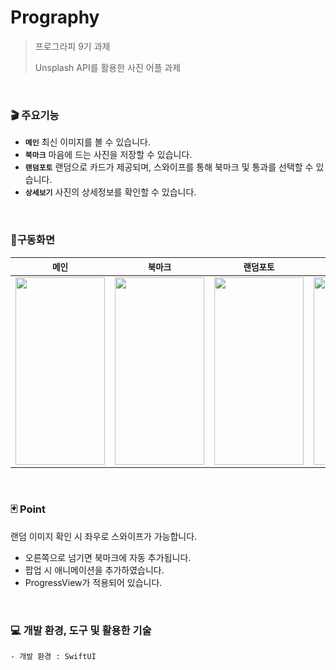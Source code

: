 # Prography

> 프로그라피 9기 과제
> 
> Unsplash API를 활용한 사진 어플 과제

<br>

### 🎬 주요기능
- **`메인`** 최신 이미지를 볼 수 있습니다.
- **`북마크`** 마음에 드는 사진을 저장할 수 있습니다.
- **`랜덤포토`** 랜덤으로 카드가 제공되며, 스와이프를 통해 북마크 및 통과를 선택할 수 있습니다.
- **`상세보기`** 사진의 상세정보를 확인할 수 있습니다.

<br>

### 📱구동화면
| **`메인`** | **`북마크`** | **`랜덤포토`** | **`상세보기`** |
| ---- | ---- | ---- | ---- |
| <img src="https://private-user-images.githubusercontent.com/110394722/302068759-0b035228-c900-464d-b3de-cd24ecebb9ad.PNG?jwt=eyJhbGciOiJIUzI1NiIsInR5cCI6IkpXVCJ9.eyJpc3MiOiJnaXRodWIuY29tIiwiYXVkIjoicmF3LmdpdGh1YnVzZXJjb250ZW50LmNvbSIsImtleSI6ImtleTUiLCJleHAiOjE3MDcwMDYyMzYsIm5iZiI6MTcwNzAwNTkzNiwicGF0aCI6Ii8xMTAzOTQ3MjIvMzAyMDY4NzU5LTBiMDM1MjI4LWM5MDAtNDY0ZC1iM2RlLWNkMjRlY2ViYjlhZC5QTkc_WC1BbXotQWxnb3JpdGhtPUFXUzQtSE1BQy1TSEEyNTYmWC1BbXotQ3JlZGVudGlhbD1BS0lBVkNPRFlMU0E1M1BRSzRaQSUyRjIwMjQwMjA0JTJGdXMtZWFzdC0xJTJGczMlMkZhd3M0X3JlcXVlc3QmWC1BbXotRGF0ZT0yMDI0MDIwNFQwMDE4NTZaJlgtQW16LUV4cGlyZXM9MzAwJlgtQW16LVNpZ25hdHVyZT05MDJiNGIwNDkwNzJhMTdiYTMwMWZhMmJiYTgxMDcyYzNmMDhmNmZlMjU2YTE3ZGQ5YWJjYTU1ZGEzNzcxMDhkJlgtQW16LVNpZ25lZEhlYWRlcnM9aG9zdCZhY3Rvcl9pZD0wJmtleV9pZD0wJnJlcG9faWQ9MCJ9.adfXIn2vycUddR1wl2oTNn6bx_Qa-79sjzmFdCQFIvI" width="143" height="300"> | <img src="https://private-user-images.githubusercontent.com/110394722/302068761-c4fbb22d-000d-498b-a5ab-28603ac14ed5.PNG?jwt=eyJhbGciOiJIUzI1NiIsInR5cCI6IkpXVCJ9.eyJpc3MiOiJnaXRodWIuY29tIiwiYXVkIjoicmF3LmdpdGh1YnVzZXJjb250ZW50LmNvbSIsImtleSI6ImtleTUiLCJleHAiOjE3MDcwMDYyNTIsIm5iZiI6MTcwNzAwNTk1MiwicGF0aCI6Ii8xMTAzOTQ3MjIvMzAyMDY4NzYxLWM0ZmJiMjJkLTAwMGQtNDk4Yi1hNWFiLTI4NjAzYWMxNGVkNS5QTkc_WC1BbXotQWxnb3JpdGhtPUFXUzQtSE1BQy1TSEEyNTYmWC1BbXotQ3JlZGVudGlhbD1BS0lBVkNPRFlMU0E1M1BRSzRaQSUyRjIwMjQwMjA0JTJGdXMtZWFzdC0xJTJGczMlMkZhd3M0X3JlcXVlc3QmWC1BbXotRGF0ZT0yMDI0MDIwNFQwMDE5MTJaJlgtQW16LUV4cGlyZXM9MzAwJlgtQW16LVNpZ25hdHVyZT04ZWNjNzNhYWYzODMzNzYwYzI5NDRmMWUxODI3YjVjOGQwZDc0MTAyNDU0N2UyM2Q2ZDJjNTkyMjI5Mzk1MWMzJlgtQW16LVNpZ25lZEhlYWRlcnM9aG9zdCZhY3Rvcl9pZD0wJmtleV9pZD0wJnJlcG9faWQ9MCJ9.lkZF5oJznHGsm6pcbFGBKsYlpWaW4pMJwlG6mQz_Ja4" width="143" height="300"> | <img src="https://private-user-images.githubusercontent.com/110394722/302068766-a823d310-3936-4f8f-a4be-7bb7df43a903.PNG?jwt=eyJhbGciOiJIUzI1NiIsInR5cCI6IkpXVCJ9.eyJpc3MiOiJnaXRodWIuY29tIiwiYXVkIjoicmF3LmdpdGh1YnVzZXJjb250ZW50LmNvbSIsImtleSI6ImtleTUiLCJleHAiOjE3MDcwMDYyNjIsIm5iZiI6MTcwNzAwNTk2MiwicGF0aCI6Ii8xMTAzOTQ3MjIvMzAyMDY4NzY2LWE4MjNkMzEwLTM5MzYtNGY4Zi1hNGJlLTdiYjdkZjQzYTkwMy5QTkc_WC1BbXotQWxnb3JpdGhtPUFXUzQtSE1BQy1TSEEyNTYmWC1BbXotQ3JlZGVudGlhbD1BS0lBVkNPRFlMU0E1M1BRSzRaQSUyRjIwMjQwMjA0JTJGdXMtZWFzdC0xJTJGczMlMkZhd3M0X3JlcXVlc3QmWC1BbXotRGF0ZT0yMDI0MDIwNFQwMDE5MjJaJlgtQW16LUV4cGlyZXM9MzAwJlgtQW16LVNpZ25hdHVyZT0zNjgxODIwMGIxMWU5YzE4ODhiYWUxODgyYzAwNTg5N2IxMTEwY2Y2MmI1OGQwMDI0NDhmYWY3YjQxMWI2YzllJlgtQW16LVNpZ25lZEhlYWRlcnM9aG9zdCZhY3Rvcl9pZD0wJmtleV9pZD0wJnJlcG9faWQ9MCJ9.McjBT-xxEe4vGfW-64yoV-_2Bde3shPXEwWAODNcaEE" width="143" height="300"> | <img src="https://private-user-images.githubusercontent.com/110394722/302068753-b8bac2bf-5594-41b2-9888-7a3ceecf0569.PNG?jwt=eyJhbGciOiJIUzI1NiIsInR5cCI6IkpXVCJ9.eyJpc3MiOiJnaXRodWIuY29tIiwiYXVkIjoicmF3LmdpdGh1YnVzZXJjb250ZW50LmNvbSIsImtleSI6ImtleTUiLCJleHAiOjE3MDcwMDYyMjMsIm5iZiI6MTcwNzAwNTkyMywicGF0aCI6Ii8xMTAzOTQ3MjIvMzAyMDY4NzUzLWI4YmFjMmJmLTU1OTQtNDFiMi05ODg4LTdhM2NlZWNmMDU2OS5QTkc_WC1BbXotQWxnb3JpdGhtPUFXUzQtSE1BQy1TSEEyNTYmWC1BbXotQ3JlZGVudGlhbD1BS0lBVkNPRFlMU0E1M1BRSzRaQSUyRjIwMjQwMjA0JTJGdXMtZWFzdC0xJTJGczMlMkZhd3M0X3JlcXVlc3QmWC1BbXotRGF0ZT0yMDI0MDIwNFQwMDE4NDNaJlgtQW16LUV4cGlyZXM9MzAwJlgtQW16LVNpZ25hdHVyZT1jN2NmMzI0ZjFmODhjMTQ5MzJhMGE1MmYyZjMwNzZmNTVlYmNmOTEwNzdlMWY3YjAxNjA0ZjNkYWM2YjA2MGVmJlgtQW16LVNpZ25lZEhlYWRlcnM9aG9zdCZhY3Rvcl9pZD0wJmtleV9pZD0wJnJlcG9faWQ9MCJ9.1AvTCSpZeOqkvoJG08HeTiWG4pY4Onrfr7781jhWT_c" width="143" height="300"> |


<br>

### 🃏 Point
 랜덤 이미지 확인 시 좌우로 스와이프가 가능합니다.
- 오른쪽으로 넘기면 북마크에 자동 추가됩니다. 
- 팝업 시 애니메이션을 추가하였습니다.
- ProgressView가 적용되어 있습니다.


<br>


### 💻 개발 환경, 도구 및 활용한 기술
```
- 개발 환경 : SwiftUI
```
